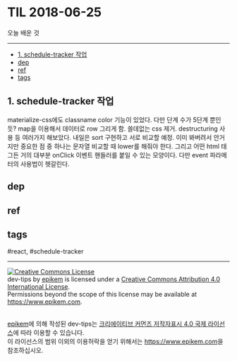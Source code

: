 # TIL 2018-06-25

오늘 배운 것

--------------------------


- [1. schedule-tracker 작업](#1-schedule-tracker-작업)
- [dep](#dep)
- [ref](#ref)
- [tags](#tags)
## 1. schedule-tracker 작업

materialize-css에도 classname color 기능이 있었다. 다만 단계 수가 5단계 뿐인듯?
map을 이용해서 데이터로 row 그리게 함. 쓸데없는 css 제거. destructuring 사용 등 여러가지 해보았다. 내일은 sort 구현하고 서로 비교할 예정. 이미 봐버려서 안거지만 중요한 점 중 하나는 문자열 비교할 때 lower를 해줘야 한다. 그리고 어떤 html 태그든 거의 대부분 onClick 이벤트 핸들러를 붙일 수 있는 모양이다. 다만 event 파라메터의 사용법이 헷갈린다.


## dep

## ref

## tags
  #react, #schedule-tracker



--------------------------


<!-- license start -->

<a rel="license" href="http://creativecommons.org/licenses/by/4.0/"><img alt="Creative Commons License" style="border-width:0" src="https://i.creativecommons.org/l/by/4.0/88x31.png" /></a>
<br /><span xmlns:dct="http://purl.org/dc/terms/" property="dct:title">dev-tips</span> by <a xmlns:cc="http://creativecommons.org/ns#" href="https://www.github.com/epikem/dev-tips" property="cc:attributionName" rel="cc:attributionURL">epikem</a> is licensed under a <a rel="license" href="http://creativecommons.org/licenses/by/4.0/">Creative Commons Attribution 4.0 International License</a>.<br />Permissions beyond the scope of this license may be available at <a xmlns:cc="http://creativecommons.org/ns#" href="https://www.epikem.com" rel="cc:morePermissions">https://www.epikem.com</a>.

<br /><a xmlns:cc="http://creativecommons.org/ns#" href="https://www.github.com/epikem/dev-tips" property="cc:attributionName" rel="cc:attributionURL">epikem</a>에 의해 작성된 <span xmlns:dct="http://purl.org/dc/terms/" property="dct:title">dev-tips</span>는 <a rel="license" href="http://creativecommons.org/licenses/by/4.0/">크리에이티브 커먼즈 저작자표시 4.0 국제 라이선스</a>에 따라 이용할 수 있습니다.<br />이 라이선스의 범위 이외의 이용허락을 얻기 위해서는 <a xmlns:cc="http://creativecommons.org/ns#" href="https://www.epikem.com" rel="cc:morePermissions">https://www.epikem.com</a>을 참조하십시오.

<!-- license end -->
